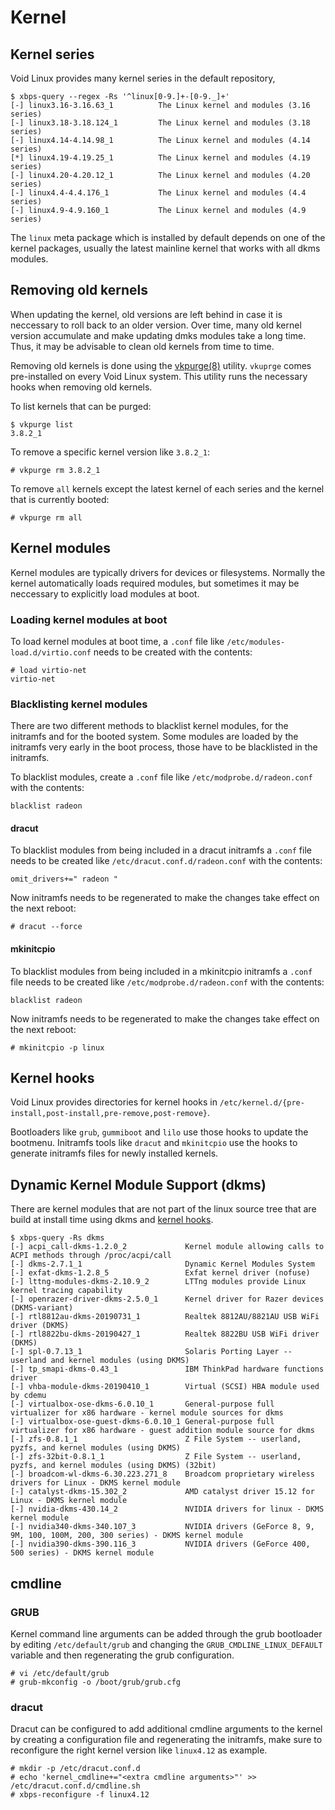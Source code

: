 # Kernel

## Kernel series

Void Linux provides many kernel series in the default repository,

```
$ xbps-query --regex -Rs '^linux[0-9.]+-[0-9._]+'
[-] linux3.16-3.16.63_1          The Linux kernel and modules (3.16 series)
[-] linux3.18-3.18.124_1         The Linux kernel and modules (3.18 series)
[-] linux4.14-4.14.98_1          The Linux kernel and modules (4.14 series)
[*] linux4.19-4.19.25_1          The Linux kernel and modules (4.19 series)
[-] linux4.20-4.20.12_1          The Linux kernel and modules (4.20 series)
[-] linux4.4-4.4.176_1           The Linux kernel and modules (4.4 series)
[-] linux4.9-4.9.160_1           The Linux kernel and modules (4.9 series)
```

The `linux` meta package which is installed by default depends on one of the
kernel packages, usually the latest mainline kernel that works with all dkms
modules.

## Removing old kernels

When updating the kernel, old versions are left behind in case it is neccessary
to roll back to an older version. Over time, many old kernel version accumulate
and make updating dmks modules take a long time. Thus, it may be advisable to
clean old kernels from time to time.

Removing old kernels is done using the
[vkpurge(8)](https://man.voidlinux.org/vkpurge.8) utility. `vkuprge` comes
pre-installed on every Void Linux system. This utility runs the necessary hooks
when removing old kernels.

To list kernels that can be purged:

```
$ vkpurge list
3.8.2_1
```

To remove a specific kernel version like `3.8.2_1`:

```
# vkpurge rm 3.8.2_1
```

To remove `all` kernels except the latest kernel of each series and the kernel
that is currently booted:

```
# vkpurge rm all
```

## Kernel modules

Kernel modules are typically drivers for devices or filesystems. Normally the
kernel automatically loads required modules, but sometimes it may be neccessary
to explicitly load modules at boot.

### Loading kernel modules at boot

To load kernel modules at boot time, a `.conf` file like
`/etc/modules-load.d/virtio.conf` needs to be created with the contents:

```
# load virtio-net
virtio-net
```

### Blacklisting kernel modules

There are two different methods to blacklist kernel modules, for the initramfs
and for the booted system. Some modules are loaded by the initramfs very early
in the boot process, those have to be blacklisted in the initramfs.

To blacklist modules, create a `.conf` file like `/etc/modprobe.d/radeon.conf`
with the contents:

```
blacklist radeon
```

#### dracut

To blacklist modules from being included in a dracut initramfs a `.conf` file
needs to be created like `/etc/dracut.conf.d/radeon.conf` with the contents:

```
omit_drivers+=" radeon "
```

Now initramfs needs to be regenerated to make the changes take effect on the
next reboot:

```
# dracut --force
```

#### mkinitcpio

To blacklist modules from being included in a mkinitcpio initramfs a `.conf`
file needs to be created like `/etc/modprobe.d/radeon.conf` with the contents:

```
blacklist radeon
```

Now initramfs needs to be regenerated to make the changes take effect on the
next reboot:

```
# mkinitcpio -p linux
```

## Kernel hooks

Void Linux provides directories for kernel hooks in
`/etc/kernel.d/{pre-install,post-install,pre-remove,post-remove}`.

Bootloaders like `grub`, `gummiboot` and `lilo` use those hooks to update the
bootmenu. Initramfs tools like `dracut` and `mkinitcpio` use the hooks to
generate initramfs files for newly installed kernels.

## Dynamic Kernel Module Support (dkms)

There are kernel modules that are not part of the linux source tree that are
build at install time using dkms and [kernel hooks](#kernel-hooks).

```
$ xbps-query -Rs dkms
[-] acpi_call-dkms-1.2.0_2             Kernel module allowing calls to ACPI methods through /proc/acpi/call
[-] dkms-2.7.1_1                       Dynamic Kernel Modules System
[-] exfat-dkms-1.2.8_5                 Exfat kernel driver (nofuse)
[-] lttng-modules-dkms-2.10.9_2        LTTng modules provide Linux kernel tracing capability
[-] openrazer-driver-dkms-2.5.0_1      Kernel driver for Razer devices (DKMS-variant)
[-] rtl8812au-dkms-20190731_1          Realtek 8812AU/8821AU USB WiFi driver (DKMS)
[-] rtl8822bu-dkms-20190427_1          Realtek 8822BU USB WiFi driver (DKMS)
[-] spl-0.7.13_1                       Solaris Porting Layer -- userland and kernel modules (using DKMS)
[-] tp_smapi-dkms-0.43_1               IBM ThinkPad hardware functions driver
[-] vhba-module-dkms-20190410_1        Virtual (SCSI) HBA module used by cdemu
[-] virtualbox-ose-dkms-6.0.10_1       General-purpose full virtualizer for x86 hardware - kernel module sources for dkms
[-] virtualbox-ose-guest-dkms-6.0.10_1 General-purpose full virtualizer for x86 hardware - guest addition module source for dkms
[-] zfs-0.8.1_1                        Z File System -- userland, pyzfs, and kernel modules (using DKMS)
[-] zfs-32bit-0.8.1_1                  Z File System -- userland, pyzfs, and kernel modules (using DKMS) (32bit)
[-] broadcom-wl-dkms-6.30.223.271_8    Broadcom proprietary wireless drivers for Linux - DKMS kernel module
[-] catalyst-dkms-15.302_2             AMD catalyst driver 15.12 for Linux - DKMS kernel module
[-] nvidia-dkms-430.14_2               NVIDIA drivers for linux - DKMS kernel module
[-] nvidia340-dkms-340.107_3           NVIDIA drivers (GeForce 8, 9, 9M, 100, 100M, 200, 300 series) - DKMS kernel module
[-] nvidia390-dkms-390.116_3           NVIDIA drivers (GeForce 400, 500 series) - DKMS kernel module
```

## cmdline

### GRUB

Kernel command line arguments can be added through the grub bootloader by
editing `/etc/default/grub` and changing the `GRUB_CMDLINE_LINUX_DEFAULT`
variable and then regenerating the grub configuration.

```
# vi /etc/default/grub
# grub-mkconfig -o /boot/grub/grub.cfg
```

### dracut

Dracut can be configured to add additional cmdline arguments to the kernel by
creating a configuration file and regenerating the initramfs, make sure to
reconfigure the right kernel version like `linux4.12` as example.

```
# mkdir -p /etc/dracut.conf.d
# echo 'kernel_cmdline+="<extra cmdline arguments>"' >> /etc/dracut.conf.d/cmdline.sh
# xbps-reconfigure -f linux4.12
```
